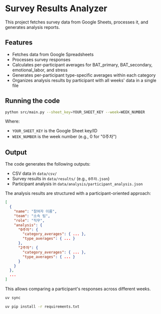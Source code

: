 # Survey Results Analyzer

This project fetches survey data from Google Sheets, processes it, and generates analysis reports.

## Features

- Fetches data from Google Spreadsheets
- Processes survey responses
- Calculates per-participant averages for BAT_primary, BAT_secondary, emotional_labor, and stress
- Generates per-participant type-specific averages within each category
- Organizes analysis results by participant with all weeks' data in a single file

## Running the code

```bash
python src/main.py --sheet_key=YOUR_SHEET_KEY --week=WEEK_NUMBER
```

Where:

- `YOUR_SHEET_KEY` is the Google Sheet key/ID
- `WEEK_NUMBER` is the week number (e.g., 0 for "0주차")

## Output

The code generates the following outputs:

- CSV data in `data/csv/`
- Survey results in `data/results/` (e.g., `0주차.json`)
- Participant analysis in `data/analysis/participant_analysis.json`

The analysis results are structured with a participant-oriented approach:

```json
[
  {
    "name": "참여자 이름",
    "team": "소속 팀",
    "role": "직무",
    "analysis": {
      "0주차": {
        "category_averages": { ... },
        "type_averages": { ... }
      },
      "2주차": {
        "category_averages": { ... },
        "type_averages": { ... }
      }
    }
  },
  ...
]
```

This allows comparing a participant's responses across different weeks.

```bash
uv sync
```

```bash
uv pip install -r requirements.txt
```
